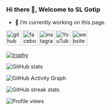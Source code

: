 ### Hi there 👋, Welcome to SL Gotip

- 🔭 I’m currently working on this page. 


[<img src='https://cdn.jsdelivr.net/npm/simple-icons@3.0.1/icons/github.svg' alt='github' height='40'>](https://github.com/slgotip)  [<img src='https://cdn.jsdelivr.net/npm/simple-icons@3.0.1/icons/facebook.svg' alt='facebook' height='40'>](https://www.facebook.com/slgotip)  [<img src='https://cdn.jsdelivr.net/npm/simple-icons@3.0.1/icons/instagram.svg' alt='instagram' height='40'>](https://www.instagram.com/slgotip/)  [<img src='https://cdn.jsdelivr.net/npm/simple-icons@3.0.1/icons/youtube.svg' alt='YouTube' height='40'>](https://www.youtube.com/channel/slgotip)  [<img src='https://cdn.jsdelivr.net/npm/simple-icons@3.0.1/icons/icloud.svg' alt='website' height='40'>](slgotip.blogspot.com)  

[![trophy](https://github-profile-trophy.vercel.app/?username=slgotip)](https://github.com/ryo-ma/github-profile-trophy)

![GitHub stats](https://github-readme-stats.vercel.app/api?username=slgotip&show_icons=true)  

![GitHub Activity Graph](https://activity-graph.herokuapp.com/graph?username=slgotip)  

![GitHub streak stats](https://github-readme-streak-stats.herokuapp.com/?user=slgotip)  

![Profile views](https://gpvc.arturio.dev/slgotip)  

